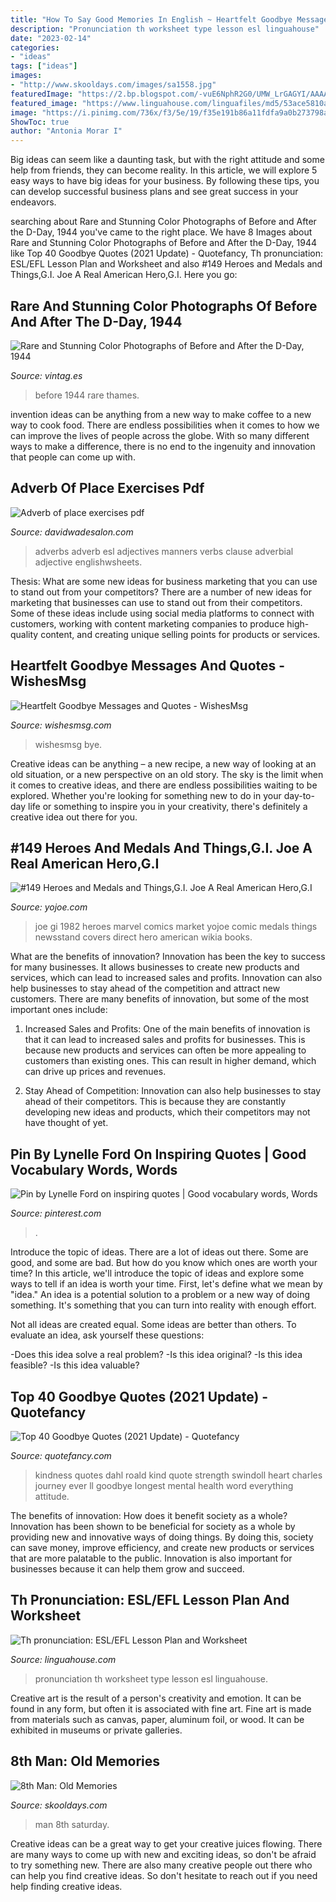 ```yaml
---
title: "How To Say Good Memories In English ~ Heartfelt Goodbye Messages And Quotes"
description: "Pronunciation th worksheet type lesson esl linguahouse"
date: "2023-02-14"
categories:
- "ideas"
tags: ["ideas"]
images:
- "http://www.skooldays.com/images/sa1558.jpg"
featuredImage: "https://2.bp.blogspot.com/-vuE6NphR2G0/UMW_LrGAGYI/AAAAAAACFzQ/BtowBXPvWPM/w1200-h630-p-k-no-nu/03+Troops+and+civilians+pass+the+time+on+the+River+Thames+in+the+spring+of+1944.jpg"
featured_image: "https://www.linguahouse.com/linguafiles/md5/53ace5810a564c2cedbefd9f6fa903b5"
image: "https://i.pinimg.com/736x/f3/5e/19/f35e191b86a11fdfa9a0b273798af0a0.jpg"
ShowToc: true
author: "Antonia Morar I"
---
```



Big ideas can seem like a daunting task, but with the right attitude and some help from friends, they can become reality. In this article, we will explore 5 easy ways to have big ideas for your business. By following these tips, you can develop successful business plans and see great success in your endeavors.

	

		
searching about Rare and Stunning Color Photographs of Before and After the D-Day, 1944 you've came to the right place. We have 8 Images about Rare and Stunning Color Photographs of Before and After the D-Day, 1944 like Top 40 Goodbye Quotes (2021 Update) - Quotefancy, Th pronunciation: ESL/EFL Lesson Plan and Worksheet and also #149 Heroes and Medals and Things,G.I. Joe A Real American Hero,G.I. Here you go:
		
    
## Rare And Stunning Color Photographs Of Before And After The D-Day, 1944

<img loading=lazy src="https://2.bp.blogspot.com/-vuE6NphR2G0/UMW_LrGAGYI/AAAAAAACFzQ/BtowBXPvWPM/w1200-h630-p-k-no-nu/03+Troops+and+civilians+pass+the+time+on+the+River+Thames+in+the+spring+of+1944.jpg" onerror="this.onerror=null;this.src='https://tse4.mm.bing.net/th?id=OIP.5vIptuCjsAlJYgG_q0ttXAHaD5&amp;pid=15.1';" alt="Rare and Stunning Color Photographs of Before and After the D-Day, 1944">

_Source: vintag.es_

>before 1944 rare thames. 

	

invention ideas can be anything from a new way to make coffee to a new way to cook food. There are endless possibilities when it comes to how we can improve the lives of people across the globe. With so many different ways to make a difference, there is no end to the ingenuity and innovation that people can come up with.

    
## Adverb Of Place Exercises Pdf

<img loading=lazy src="https://davidwadesalon.com/pictures/458424983bdad364f3e50d89768fe0f3.jpg" onerror="this.onerror=null;this.src='https://tse2.mm.bing.net/th?id=OIP.SjXOxoLiCqQ9E9sxehAcNAHaKe&amp;pid=15.1';" alt="Adverb of place exercises pdf">

_Source: davidwadesalon.com_

>adverbs adverb esl adjectives manners verbs clause adverbial adjective englishwsheets. 

	

Thesis: What are some new ideas for business marketing that you can use to stand out from your competitors?
There are a number of new ideas for marketing that businesses can use to stand out from their competitors. Some of these ideas include using social media platforms to connect with customers, working with content marketing companies to produce high-quality content, and creating unique selling points for products or services.

    
## Heartfelt Goodbye Messages And Quotes - WishesMsg

<img loading=lazy src="https://www.wishesmsg.com/wp-content/uploads/Goodbye-Messages.jpg" onerror="this.onerror=null;this.src='https://tse2.mm.bing.net/th?id=OIP.Mre_NTOAgZ38EPP-B_pRbgHaEH&amp;pid=15.1';" alt="Heartfelt Goodbye Messages and Quotes - WishesMsg">

_Source: wishesmsg.com_

>wishesmsg bye. 

	

Creative ideas can be anything – a new recipe, a new way of looking at an old situation, or a new perspective on an old story. The sky is the limit when it comes to creative ideas, and there are endless possibilities waiting to be explored. Whether you're looking for something new to do in your day-to-day life or something to inspire you in your creativity, there's definitely a creative idea out there for you.

    
## #149 Heroes And Medals And Things,G.I. Joe A Real American Hero,G.I

<img loading=lazy src="https://www.yojoe.com/images/resize/w/MAX/imagestore/2073/73368.jpg" onerror="this.onerror=null;this.src='https://tse1.mm.bing.net/th?id=OIP.aZAr-mvzzVv-3uWl6_q3KAHaLN&amp;pid=15.1';" alt="#149 Heroes and Medals and Things,G.I. Joe A Real American Hero,G.I">

_Source: yojoe.com_

>joe gi 1982 heroes marvel comics market yojoe comic medals things newsstand covers direct hero american wikia books. 

	

What are the benefits of innovation?
Innovation has been the key to success for many businesses. It allows businesses to create new products and services, which can lead to increased sales and profits. Innovation can also help businesses to stay ahead of the competition and attract new customers.
There are many benefits of innovation, but some of the most important ones include:

1) Increased Sales and Profits: One of the main benefits of innovation is that it can lead to increased sales and profits for businesses. This is because new products and services can often be more appealing to customers than existing ones. This can result in higher demand, which can drive up prices and revenues.

2) Stay Ahead of Competition: Innovation can also help businesses to stay ahead of their competitors. This is because they are constantly developing new ideas and products, which their competitors may not have thought of yet.

    
## Pin By Lynelle Ford On Inspiring Quotes | Good Vocabulary Words, Words

<img loading=lazy src="https://i.pinimg.com/736x/f3/5e/19/f35e191b86a11fdfa9a0b273798af0a0.jpg" onerror="this.onerror=null;this.src='https://tse1.mm.bing.net/th?id=OIP.pPrTFD9TMqgOGt2U1-yuzgHaLF&amp;pid=15.1';" alt="Pin by Lynelle Ford on inspiring quotes | Good vocabulary words, Words">

_Source: pinterest.com_

>. 

	

Introduce the topic of ideas.
There are a lot of ideas out there. Some are good, and some are bad. But how do you know which ones are worth your time? In this article, we'll introduce the topic of ideas and explore some ways to tell if an idea is worth your time.
First, let's define what we mean by "idea." An idea is a potential solution to a problem or a new way of doing something. It's something that you can turn into reality with enough effort.

Not all ideas are created equal. Some ideas are better than others. To evaluate an idea, ask yourself these questions:

-Does this idea solve a real problem?
-Is this idea original?
-Is this idea feasible?
-Is this idea valuable?

    
## Top 40 Goodbye Quotes (2021 Update) - Quotefancy

<img loading=lazy src="https://quotefancy.com/media/wallpaper/1600x900/83305-Walt-Disney-Quote-Good-bye-may-seem-forever-Farewell-is-like-the.jpg" onerror="this.onerror=null;this.src='https://tse3.mm.bing.net/th?id=OIP.9rT_SMluJK_J974K9JQbhAHaEK&amp;pid=15.1';" alt="Top 40 Goodbye Quotes (2021 Update) - Quotefancy">

_Source: quotefancy.com_

>kindness quotes dahl roald kind quote strength swindoll heart charles journey ever ll goodbye longest mental health word everything attitude. 

	

The benefits of innovation: How does it benefit society as a whole?
Innovation has been shown to be beneficial for society as a whole by providing new and innovative ways of doing things. By doing this, society can save money, improve efficiency, and create new products or services that are more palatable to the public. Innovation is also important for businesses because it can help them grow and succeed.

    
## Th Pronunciation: ESL/EFL Lesson Plan And Worksheet

<img loading=lazy src="https://www.linguahouse.com/linguafiles/md5/53ace5810a564c2cedbefd9f6fa903b5" onerror="this.onerror=null;this.src='https://tse2.mm.bing.net/th?id=OIP.U6zlgQpWTCztvv2fb6kDtQHaFj&amp;pid=15.1';" alt="Th pronunciation: ESL/EFL Lesson Plan and Worksheet">

_Source: linguahouse.com_

>pronunciation th worksheet type lesson esl linguahouse. 

	

Creative art is the result of a person's creativity and emotion. It can be found in any form, but often it is associated with fine art. Fine art is made from materials such as canvas, paper, aluminum foil, or wood. It can be exhibited in museums or private galleries.

    
## 8th Man: Old Memories

<img loading=lazy src="http://www.skooldays.com/images/sa1558.jpg" onerror="this.onerror=null;this.src='https://tse1.mm.bing.net/th?id=OIP.OadNPsdamq7vUXZhP9i9lgHaDn&amp;pid=15.1';" alt="8th Man: Old Memories">

_Source: skooldays.com_

>man 8th saturday. 

	

Creative ideas can be a great way to get your creative juices flowing. There are many ways to come up with new and exciting ideas, so don't be afraid to try something new. There are also many creative people out there who can help you find creative ideas. So don't hesitate to reach out if you need help finding creative ideas.

